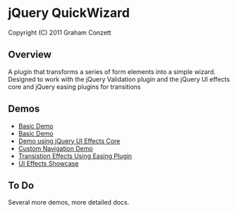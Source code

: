 jQuery QuickWizard
===================

Copyright (C) 2011 Graham Conzett

Overview
--------

A plugin that transforms a series of form elements into a simple wizard. Designed to work with the jQuery Validation plugin and the jQuery UI effects core and jQuery easing plugins for transitions

Demos
--------

* [Basic Demo](http://jsfiddle.net/conzett/xKHeK/embedded/result/)
* [Basic Demo](http://jsfiddle.net/lscott3/s3UUb/3/embedded/result/)
* [Demo using jQuery UI Effects Core](http://jsfiddle.net/conzett/pVE9R/embedded/result/)
* [Custom Navigation Demo](http://jsfiddle.net/conzett/FKD4C/embedded/result/)
* [Transistion Effects Using Easing Plugin](http://jsfiddle.net/conzett/XeAGE/embedded/result/)
* [UI Effects Showcase](http://jsfiddle.net/conzett/SN9Z5/embedded/result/)

To Do
--------

Several more demos, more detailed docs.
